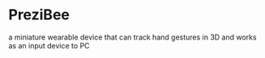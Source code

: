 # PreziBee
a miniature wearable device that can track hand gestures in 3D and works as an input device to PC
